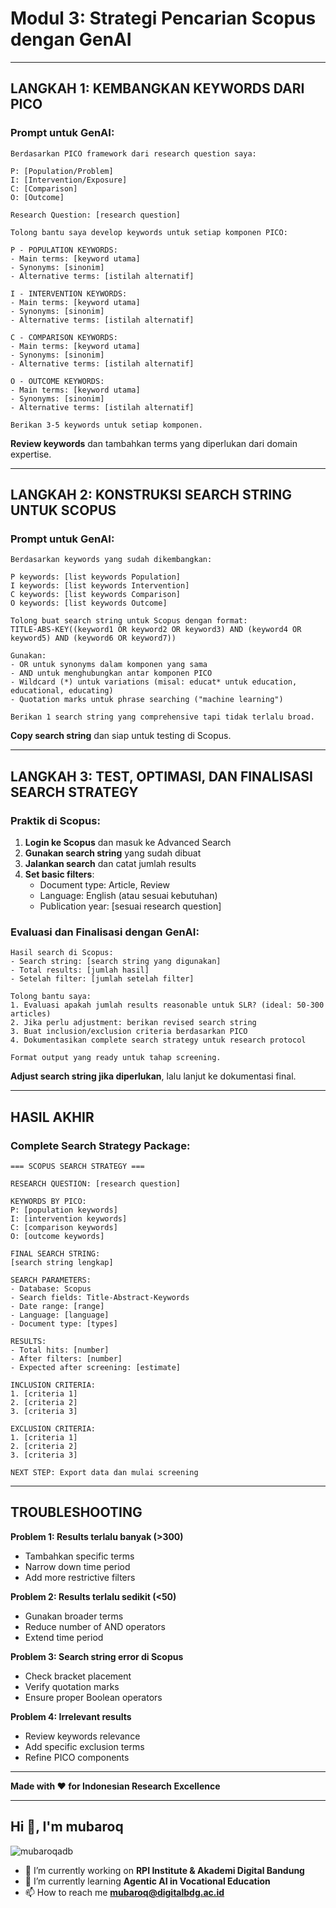 # Modul 3: Strategi Pencarian Scopus dengan GenAI

---

## **LANGKAH 1: KEMBANGKAN KEYWORDS DARI PICO**

### **Prompt untuk GenAI:**
```
Berdasarkan PICO framework dari research question saya:

P: [Population/Problem]
I: [Intervention/Exposure]
C: [Comparison]
O: [Outcome]

Research Question: [research question]

Tolong bantu saya develop keywords untuk setiap komponen PICO:

P - POPULATION KEYWORDS:
- Main terms: [keyword utama]
- Synonyms: [sinonim]
- Alternative terms: [istilah alternatif]

I - INTERVENTION KEYWORDS:
- Main terms: [keyword utama]
- Synonyms: [sinonim]
- Alternative terms: [istilah alternatif]

C - COMPARISON KEYWORDS:
- Main terms: [keyword utama]
- Synonyms: [sinonim]
- Alternative terms: [istilah alternatif]

O - OUTCOME KEYWORDS:
- Main terms: [keyword utama]
- Synonyms: [sinonim]
- Alternative terms: [istilah alternatif]

Berikan 3-5 keywords untuk setiap komponen.
```

**Review keywords** dan tambahkan terms yang diperlukan dari domain expertise.

---

## **LANGKAH 2: KONSTRUKSI SEARCH STRING UNTUK SCOPUS**

### **Prompt untuk GenAI:**
```
Berdasarkan keywords yang sudah dikembangkan:

P keywords: [list keywords Population]
I keywords: [list keywords Intervention]
C keywords: [list keywords Comparison]
O keywords: [list keywords Outcome]

Tolong buat search string untuk Scopus dengan format:
TITLE-ABS-KEY((keyword1 OR keyword2 OR keyword3) AND (keyword4 OR keyword5) AND (keyword6 OR keyword7))

Gunakan:
- OR untuk synonyms dalam komponen yang sama
- AND untuk menghubungkan antar komponen PICO
- Wildcard (*) untuk variations (misal: educat* untuk education, educational, educating)
- Quotation marks untuk phrase searching ("machine learning")

Berikan 1 search string yang comprehensive tapi tidak terlalu broad.
```

**Copy search string** dan siap untuk testing di Scopus.

---

## **LANGKAH 3: TEST, OPTIMASI, DAN FINALISASI SEARCH STRATEGY**

### **Praktik di Scopus:**
1. **Login ke Scopus** dan masuk ke Advanced Search
2. **Gunakan search string** yang sudah dibuat
3. **Jalankan search** dan catat jumlah results
4. **Set basic filters**:
   - Document type: Article, Review
   - Language: English (atau sesuai kebutuhan)
   - Publication year: [sesuai research question]

### **Evaluasi dan Finalisasi dengan GenAI:**
```
Hasil search di Scopus:
- Search string: [search string yang digunakan]
- Total results: [jumlah hasil]
- Setelah filter: [jumlah setelah filter]

Tolong bantu saya:
1. Evaluasi apakah jumlah results reasonable untuk SLR? (ideal: 50-300 articles)
2. Jika perlu adjustment: berikan revised search string
3. Buat inclusion/exclusion criteria berdasarkan PICO
4. Dokumentasikan complete search strategy untuk research protocol

Format output yang ready untuk tahap screening.
```

**Adjust search string jika diperlukan**, lalu lanjut ke dokumentasi final.

---

## **HASIL AKHIR**

### **Complete Search Strategy Package:**
```
=== SCOPUS SEARCH STRATEGY ===

RESEARCH QUESTION: [research question]

KEYWORDS BY PICO:
P: [population keywords]
I: [intervention keywords]
C: [comparison keywords]
O: [outcome keywords]

FINAL SEARCH STRING:
[search string lengkap]

SEARCH PARAMETERS:
- Database: Scopus
- Search fields: Title-Abstract-Keywords
- Date range: [range]
- Language: [language]
- Document type: [types]

RESULTS:
- Total hits: [number]
- After filters: [number]
- Expected after screening: [estimate]

INCLUSION CRITERIA:
1. [criteria 1]
2. [criteria 2]
3. [criteria 3]

EXCLUSION CRITERIA:
1. [criteria 1]
2. [criteria 2]
3. [criteria 3]

NEXT STEP: Export data dan mulai screening
```

---

## **TROUBLESHOOTING**

**Problem 1: Results terlalu banyak (>300)**
- Tambahkan specific terms
- Narrow down time period
- Add more restrictive filters

**Problem 2: Results terlalu sedikit (<50)**
- Gunakan broader terms
- Reduce number of AND operators
- Extend time period

**Problem 3: Search string error di Scopus**
- Check bracket placement
- Verify quotation marks
- Ensure proper Boolean operators

**Problem 4: Irrelevant results**
- Review keywords relevance
- Add specific exclusion terms
- Refine PICO components

---
**Made with ❤️ for Indonesian Research Excellence**

---
<h2 align="left">Hi 👋, I'm mubaroq</h2>
<p align="left"> <img src="https://komarev.com/ghpvc/?username=mubaroqadb&label=Profile%20views&color=0e75b6&style=flat" alt="mubaroqadb" /> </p>

- 🔭 I’m currently working on **RPI Institute & Akademi Digital Bandung**
- 🌱 I’m currently learning **Agentic AI in Vocational Education**
- 📫 How to reach me **mubaroq@digitalbdg.ac.id**
